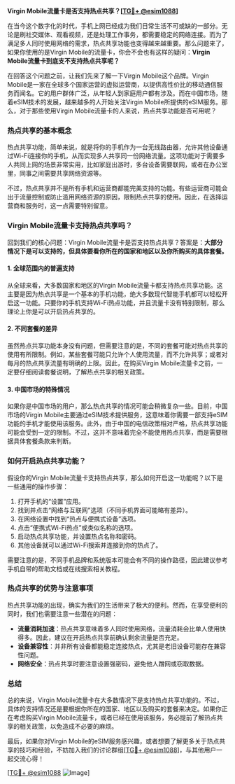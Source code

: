 **Virgin Mobile流量卡是否支持热点共享？[[TG💪+ @esim1088](https://t.me/s/esim1088)]**

在当今这个数字化的时代，手机上网已经成为我们日常生活不可或缺的一部分。无论是刷社交媒体、观看视频，还是处理工作事务，都需要稳定的网络连接。而为了满足多人同时使用网络的需求，热点共享功能也变得越来越重要。那么问题来了，如果你使用的是Virgin Mobile的流量卡，你会不会也有这样的疑问：**Virgin Mobile流量卡到底支不支持热点共享呢？**

在回答这个问题之前，让我们先来了解一下Virgin Mobile这个品牌。Virgin Mobile是一家在全球多个国家运营的虚拟运营商，以提供高性价比的移动通信服务而闻名。它的用户群体广泛，从年轻人到家庭用户都有涉及。而在中国市场，随着eSIM技术的发展，越来越多的人开始关注Virgin Mobile所提供的eSIM服务。那么，对于那些使用Virgin Mobile流量卡的人来说，热点共享功能是否可用呢？

### **热点共享的基本概念**
热点共享功能，简单来说，就是将你的手机作为一台无线路由器，允许其他设备通过Wi-Fi连接你的手机，从而实现多人共享同一份网络流量。这项功能对于需要多人共同上网的场景非常实用，比如家庭出游时，多台设备需要联网，或者在办公室里，同事之间需要共享网络资源等。

不过，热点共享并不是所有手机和运营商都能完美支持的功能。有些运营商可能会出于流量控制或防止滥用网络资源的原因，限制热点共享的使用。因此，在选择运营商和服务时，这一点需要特别留意。

### **Virgin Mobile流量卡支持热点共享吗？**
回到我们的核心问题：Virgin Mobile流量卡是否支持热点共享？答案是：**大部分情况下是可以支持的，但具体要看你所在的国家和地区以及你所购买的具体套餐。**

#### **1. 全球范围内的普遍支持**
从全球来看，大多数国家和地区的Virgin Mobile流量卡都支持热点共享功能。这主要是因为热点共享是一个基本的手机功能，绝大多数现代智能手机都可以轻松开启这一功能。只要你的手机支持Wi-Fi热点功能，并且流量卡没有特别限制，那么理论上你是可以开启热点共享的。

#### **2. 不同套餐的差异**
虽然热点共享功能本身没有问题，但需要注意的是，不同的套餐可能对热点共享的使用有所限制。例如，某些套餐可能只允许个人使用流量，而不允许共享；或者对每月的热点共享流量有明确的上限。因此，在购买Virgin Mobile流量卡之前，一定要仔细阅读套餐说明，了解热点共享的相关政策。

#### **3. 中国市场的特殊情况**
如果你是中国市场的用户，那么热点共享的情况可能会稍微复杂一些。目前，中国市场的Virgin Mobile主要通过eSIM技术提供服务，这意味着你需要一部支持eSIM功能的手机才能使用该服务。此外，由于中国的电信政策相对严格，热点共享功能可能会受到一定的限制。不过，这并不意味着完全不能使用热点共享，而是需要根据具体套餐条款来判断。

### **如何开启热点共享功能？**
假设你的Virgin Mobile流量卡支持热点共享，那么如何开启这一功能呢？以下是一些通用的操作步骤：

1. 打开手机的“设置”应用。
2. 找到并点击“网络与互联网”选项（不同手机界面可能略有差异）。
3. 在网络设置中找到“热点与便携式设备”选项。
4. 点击“便携式Wi-Fi热点”或类似名称的选项。
5. 启动热点共享功能，并设置热点名称和密码。
6. 其他设备就可以通过Wi-Fi搜索并连接到你的热点了。

需要注意的是，不同手机品牌和系统版本可能会有不同的操作路径，因此建议参考手机自带的帮助文档或在线搜索相关教程。

### **热点共享的优势与注意事项**
热点共享功能的出现，确实为我们的生活带来了极大的便利。然而，在享受便利的同时，我们也需要注意一些潜在的问题：

- **流量消耗加速**：热点共享意味着多人同时使用网络，流量消耗会比单人使用快得多。因此，建议在开启热点共享前确认剩余流量是否充足。
- **设备兼容性**：并非所有设备都能稳定连接热点，尤其是老旧设备可能存在兼容性问题。
- **网络安全**：热点共享时要注意设置强密码，避免他人蹭网或窃取数据。

### **总结**
总的来说，Virgin Mobile流量卡在大多数情况下是支持热点共享功能的。不过，具体的支持情况还是要根据你所在的国家、地区以及购买的套餐来决定。如果你正在考虑购买Virgin Mobile流量卡，或者已经在使用该服务，务必提前了解热点共享的相关政策，以免造成不必要的麻烦。

最后，如果你对Virgin Mobile的eSIM服务感兴趣，或者想要了解更多关于热点共享的技巧和经验，不妨加入我们的讨论群组[[TG💪+ @esim1088](https://t.me/s/esim1088)]，与其他用户一起交流心得！

[[TG💪+ @esim1088](https://t.me/s/esim1088) ![Image](https://i.postimg.cc/4NQfJmqS/Snipaste-2025-05-13-00-14-12.png)]